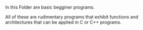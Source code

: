 In this Folder are basic begginer programs.

All of these are rudimentary programs that exhibit functions and architectures that can be applied in C or C++ programs.
